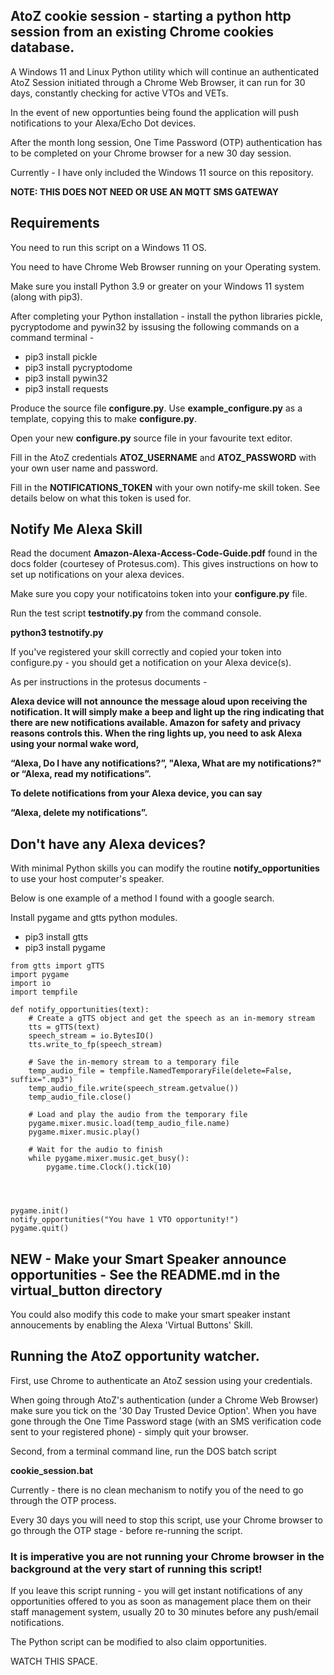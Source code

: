 ## AtoZ cookie session - starting a python http session from an existing Chrome cookies database. 

A Windows 11 and Linux Python utility which will continue an authenticated AtoZ Session initiated through a Chrome Web Browser, it can run for 30 days, constantly checking for active VTOs and VETs. 

In the event of new opportunties being found the application will push notifications to your Alexa/Echo Dot devices.

After the month long session, One Time Password (OTP) authentication has to be completed on your Chrome browser for a new 30 day session.

Currently - I have only included the Windows 11 source on this repository.

**NOTE: THIS DOES NOT NEED OR USE AN MQTT SMS GATEWAY**

## Requirements

You need to run this script on a Windows 11 OS.

You need to have Chrome Web Browser running on your Operating system.

Make sure you install Python 3.9 or greater on your Windows 11 system (along with pip3).


After completing your Python installation - install the python libraries pickle, pycryptodome and pywin32 by issusing the following commands on a command terminal -


* pip3 install pickle
* pip3 install pycryptodome
* pip3 install pywin32
* pip3 install requests



Produce the source file **configure.py**. Use **example_configure.py** as a template, copying this to make **configure.py**.

Open your new **configure.py** source file in your favourite text editor.

Fill in the AtoZ credentials **ATOZ_USERNAME** and **ATOZ_PASSWORD** with your own user name and password.

Fill in the **NOTIFICATIONS_TOKEN** with your own notify-me skill token. See details below on what this token is used for.


## Notify Me Alexa Skill

Read the document **Amazon-Alexa-Access-Code-Guide.pdf** found in the docs folder (courtesey of Protesus.com). This gives instructions on how to set up notifications on your alexa devices.

Make sure you copy your notificatoins token into your **configure.py** file.

Run the test script **testnotify.py** from the command console. 

**python3 testnotify.py**

If you've registered your skill correctly and copied your token into configure.py - you should get a notification on your Alexa device(s).

As per instructions in the protesus documents -

**Alexa device will not announce the message aloud upon receiving the notification. It will simply make a beep and light up the ring indicating that there are new notifications available. Amazon for safety and privacy reasons controls this. When the ring lights up, you need to ask Alexa using your normal wake word,**

**“Alexa, Do I have any notifications?”, "Alexa, What are my notifications?" or “Alexa, read my notifications”.**

**To delete notifications from your Alexa device, you can say**

**“Alexa, delete my notifications”.**

## Don't have any Alexa devices?

With minimal Python skills you can modify the routine **notify_opportunities** to use your host computer's speaker.

Below is one example of a method I found with a google search.

Install pygame and gtts python modules.

* pip3 install gtts
* pip3 install pygame


```
from gtts import gTTS
import pygame
import io
import tempfile

def notify_opportunities(text):
    # Create a gTTS object and get the speech as an in-memory stream
    tts = gTTS(text)
    speech_stream = io.BytesIO()
    tts.write_to_fp(speech_stream)

    # Save the in-memory stream to a temporary file
    temp_audio_file = tempfile.NamedTemporaryFile(delete=False, suffix=".mp3")
    temp_audio_file.write(speech_stream.getvalue())
    temp_audio_file.close()

    # Load and play the audio from the temporary file
    pygame.mixer.music.load(temp_audio_file.name)
    pygame.mixer.music.play()

    # Wait for the audio to finish
    while pygame.mixer.music.get_busy():
        pygame.time.Clock().tick(10)




pygame.init()
notify_opportunities("You have 1 VTO opportunity!")
pygame.quit()

```


## NEW - Make your Smart Speaker announce opportunities - See the README.md in the virtual_button directory

You could also modify this code to make your smart speaker instant annoucements by enabling the Alexa 'Virtual Buttons' Skill.


## Running the AtoZ opportunity watcher.

First, use Chrome to authenticate an AtoZ session using your credentials.

When going through AtoZ's authentication (under a Chrome Web Browser) make sure you tick on the '30 Day Trusted Device Option'.
When you have gone through the One Time Password stage (with an SMS verification code sent to your registered phone) - simply quit your browser.


Second, from a terminal command line, run the DOS batch script

**cookie_session.bat**

Currently - there is no clean mechanism to notify you of the need to go through the OTP process. 

Every 30 days you will need to stop this script, use your Chrome browser to go through the OTP stage - before re-running the script.


### It is imperative you are not running your Chrome browser in the background at the very start of running this script!

If you leave this script running - you will get instant notifications of any opportunities offered to you as soon as management place them on their staff management system, usually 20 to 30 minutes before any push/email notifications.

The Python script can be modified to also claim opportunities.

WATCH THIS SPACE.
















